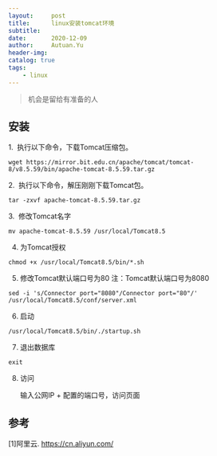 ```yaml
---
layout:     post
title:      linux安装tomcat环境
subtitle:   
date:       2020-12-09
author:     Autuan.Yu
header-img:
catalog: true
tags:
    - linux
---
```


> 机会是留给有准备的人

## 安装

1.  执行以下命令，下载Tomcat压缩包。
```` 
wget https://mirror.bit.edu.cn/apache/tomcat/tomcat-8/v8.5.59/bin/apache-tomcat-8.5.59.tar.gz
````
2.  执行以下命令，解压刚刚下载Tomcat包。
```` 
tar -zxvf apache-tomcat-8.5.59.tar.gz 
````
3.  修改Tomcat名字
```` 
mv apache-tomcat-8.5.59 /usr/local/Tomcat8.5
````
4. 为Tomcat授权
```` 
chmod +x /usr/local/Tomcat8.5/bin/*.sh
````
5. 修改Tomcat默认端口号为80
    注：Tomcat默认端口号为8080
```` 
sed -i 's/Connector port="8080"/Connector port="80"/' /usr/local/Tomcat8.5/conf/server.xml
````
6. 启动
```` 
/usr/local/Tomcat8.5/bin/./startup.sh
````
7. 退出数据库
```` 
exit
````

8. 访问

   输入公网IP + 配置的端口号，访问页面

   



## 参考  

[1]阿里云. https://cn.aliyun.com/  
